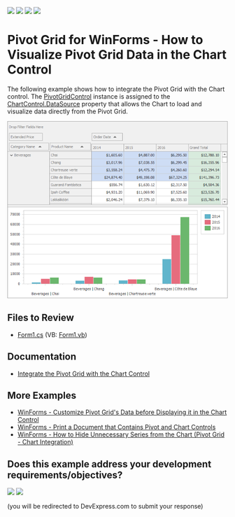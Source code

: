 <!-- default badges list -->
![](https://img.shields.io/endpoint?url=https://codecentral.devexpress.com/api/v1/VersionRange/128582687/21.2.3%2B)
[![](https://img.shields.io/badge/Open_in_DevExpress_Support_Center-FF7200?style=flat-square&logo=DevExpress&logoColor=white)](https://supportcenter.devexpress.com/ticket/details/E2911)
[![](https://img.shields.io/badge/📖_How_to_use_DevExpress_Examples-e9f6fc?style=flat-square)](https://docs.devexpress.com/GeneralInformation/403183)
[![](https://img.shields.io/badge/💬_Leave_Feedback-feecdd?style=flat-square)](#does-this-example-address-your-development-requirementsobjectives)
<!-- default badges end -->

# Pivot Grid for WinForms - How to Visualize Pivot Grid Data in the Chart Control

The following example shows how to integrate the Pivot Grid with the Chart control. The [PivotGridControl](https://docs.devexpress.com/WindowsForms/DevExpress.XtraPivotGrid.PivotGridControl) instance is assigned to the [ChartControl.DataSource](https://docs.devexpress.com/WindowsForms/DevExpress.XtraCharts.ChartControl.DataSource) property that allows the Chart to load and visualize data directly from the Pivot Grid. 

![Pivot Grid and Chart integration](images/pivotgrid.png)

## Files to Review

* [Form1.cs](./CS/XtraPivotGrid_ChartsIntegration/Form1.cs) (VB: [Form1.vb](./VB/XtraPivotGrid_ChartsIntegration/Form1.vb))

## Documentation

* [Integrate the Pivot Grid with the Chart Control](https://docs.devexpress.com/WindowsForms/8748/controls-and-libraries/pivot-grid/data-analysis/integration-with-the-chart-control)

## More Examples

- [WinForms - Customize Pivot Grid's Data before Displaying it in the Chart Control](https://github.com/DevExpress-Examples/customize-pivot-grid-controls-data-before-displaying-it-in-a-chart-control-e2214)
- [WinForms - Print a Document that Contains Pivot and Chart Controls](https://github.com/DevExpress-Examples/winforms-print-pivot-and-chart-controls)
- [WinForms - How to Hide Unnecessary Series from the Chart (Pivot Grid - Chart Integration)](https://github.com/DevExpress-Examples/winforms-pivot-chart-integration-hide-unnecessary-series-from-the-chart)
<!-- feedback -->
## Does this example address your development requirements/objectives?

[<img src="https://www.devexpress.com/support/examples/i/yes-button.svg"/>](https://www.devexpress.com/support/examples/survey.xml?utm_source=github&utm_campaign=winforms-visualize-pivot-grid-data-in-chart&~~~was_helpful=yes) [<img src="https://www.devexpress.com/support/examples/i/no-button.svg"/>](https://www.devexpress.com/support/examples/survey.xml?utm_source=github&utm_campaign=winforms-visualize-pivot-grid-data-in-chart&~~~was_helpful=no)

(you will be redirected to DevExpress.com to submit your response)
<!-- feedback end -->
